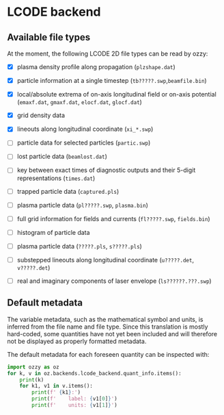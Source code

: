 # LCODE backend

## Available file types

At the moment, the following LCODE 2D file types can be read by ozzy:

- [x] plasma density profile along propagation (`plzshape.dat`)
- [x] particle information at a single timestep (`tb?????.swp`,`beamfile.bin`)
- [x] local/absolute extrema of on-axis longitudinal field or on-axis potential (`emaxf.dat`, `gmaxf.dat`, `elocf.dat`, `glocf.dat`)
- [x] grid density data
- [x] lineouts along longitudinal coordinate (`xi_*.swp`)
- [ ] particle data for selected particles (`partic.swp`) 
- [ ] lost particle data (`beamlost.dat`)
- [ ] key between exact times of diagnostic outputs and their 5-digit representations (`times.dat`)
- [ ] trapped particle data (`captured.pls`)
- [ ] plasma particle data (`pl?????.swp`, `plasma.bin`)
- [ ] full grid information for fields and currents (`fl?????.swp`, `fields.bin`)

- [ ] histogram of particle data
- [ ] plasma particle data (`?????.pls`, `s?????.pls`)
- [ ] substepped lineouts along longitudinal coordinate (`u?????.det`, `v?????.det`)
- [ ] real and imaginary components of laser envelope (`ls??????.???.swp`)

## Default metadata

The variable metadata, such as the mathematical symbol and units, is inferred from the file name and file type. Since this translation is mostly hard-coded, some quantities have not yet been included and will therefore not be displayed as properly formatted metadata.

The default metadata for each foreseen quantity can be inspected with:
```python
import ozzy as oz
for k, v in oz.backends.lcode_backend.quant_info.items():
    print(k)
    for k1, v1 in v.items():
        print(f' {k1}:')
        print(f'    label: {v1[0]}')
        print(f'    units: {v1[1]}')
```


